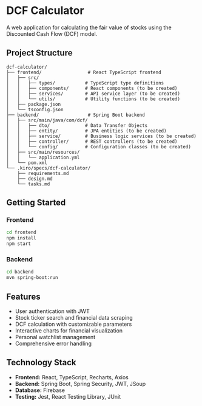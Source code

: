 # DCF Calculator

A web application for calculating the fair value of stocks using the Discounted Cash Flow (DCF) model.

## Project Structure

```
dcf-calculator/
├── frontend/                 # React TypeScript frontend
│   ├── src/
│   │   ├── types/           # TypeScript type definitions
│   │   ├── components/      # React components (to be created)
│   │   ├── services/        # API service layer (to be created)
│   │   └── utils/           # Utility functions (to be created)
│   ├── package.json
│   └── tsconfig.json
├── backend/                  # Spring Boot backend
│   ├── src/main/java/com/dcf/
│   │   ├── dto/             # Data Transfer Objects
│   │   ├── entity/          # JPA entities (to be created)
│   │   ├── service/         # Business logic services (to be created)
│   │   ├── controller/      # REST controllers (to be created)
│   │   └── config/          # Configuration classes (to be created)
│   ├── src/main/resources/
│   │   └── application.yml
│   └── pom.xml
└── .kiro/specs/dcf-calculator/
    ├── requirements.md
    ├── design.md
    └── tasks.md
```

## Getting Started

### Frontend
```bash
cd frontend
npm install
npm start
```

### Backend
```bash
cd backend
mvn spring-boot:run
```

## Features

- User authentication with JWT
- Stock ticker search and financial data scraping
- DCF calculation with customizable parameters
- Interactive charts for financial visualization
- Personal watchlist management
- Comprehensive error handling

## Technology Stack

- **Frontend:** React, TypeScript, Recharts, Axios
- **Backend:** Spring Boot, Spring Security, JWT, JSoup
- **Database:** Firebase
- **Testing:** Jest, React Testing Library, JUnit
